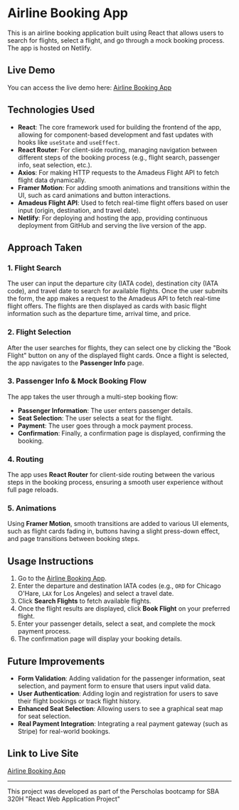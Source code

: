 # Airline Booking App

This is an airline booking application built using React that allows users to search for flights, select a flight, and go through a mock booking process. The app is hosted on Netlify.

## Live Demo
You can access the live demo here: [Airline Booking App](https://airline-booking-sba.netlify.app/)

## Technologies Used
- **React**: The core framework used for building the frontend of the app, allowing for component-based development and fast updates with hooks like `useState` and `useEffect`.
- **React Router**: For client-side routing, managing navigation between different steps of the booking process (e.g., flight search, passenger info, seat selection, etc.).
- **Axios**: For making HTTP requests to the Amadeus Flight API to fetch flight data dynamically.
- **Framer Motion**: For adding smooth animations and transitions within the UI, such as card animations and button interactions.
- **Amadeus Flight API**: Used to fetch real-time flight offers based on user input (origin, destination, and travel date).
- **Netlify**: For deploying and hosting the app, providing continuous deployment from GitHub and serving the live version of the app.

## Approach Taken

### 1. **Flight Search**
The user can input the departure city (IATA code), destination city (IATA code), and travel date to search for available flights. Once the user submits the form, the app makes a request to the Amadeus API to fetch real-time flight offers. The flights are then displayed as cards with basic flight information such as the departure time, arrival time, and price.

### 2. **Flight Selection**
After the user searches for flights, they can select one by clicking the "Book Flight" button on any of the displayed flight cards. Once a flight is selected, the app navigates to the **Passenger Info** page.

### 3. **Passenger Info & Mock Booking Flow**
The app takes the user through a multi-step booking flow:
- **Passenger Information**: The user enters passenger details.
- **Seat Selection**: The user selects a seat for the flight.
- **Payment**: The user goes through a mock payment process.
- **Confirmation**: Finally, a confirmation page is displayed, confirming the booking.

### 4. **Routing**
The app uses **React Router** for client-side routing between the various steps in the booking process, ensuring a smooth user experience without full page reloads.

### 5. **Animations**
Using **Framer Motion**, smooth transitions are added to various UI elements, such as flight cards fading in, buttons having a slight press-down effect, and page transitions between booking steps.

## Usage Instructions

1. Go to the [Airline Booking App](https://airline-booking-sba.netlify.app/).
2. Enter the departure and destination IATA codes (e.g., `ORD` for Chicago O'Hare, `LAX` for Los Angeles) and select a travel date.
3. Click **Search Flights** to fetch available flights.
4. Once the flight results are displayed, click **Book Flight** on your preferred flight.
5. Enter your passenger details, select a seat, and complete the mock payment process.
6. The confirmation page will display your booking details.

## Future Improvements
- **Form Validation**: Adding validation for the passenger information, seat selection, and payment form to ensure that users input valid data.
- **User Authentication**: Adding login and registration for users to save their flight bookings or track flight history.
- **Enhanced Seat Selection**: Allowing users to see a graphical seat map for seat selection.
- **Real Payment Integration**: Integrating a real payment gateway (such as Stripe) for real-world bookings.

## Link to Live Site
[Airline Booking App](https://airline-booking-sba.netlify.app/)

---

This project was developed as part of the Perscholas bootcamp for SBA 320H  "React Web Application Project"
